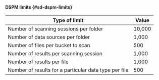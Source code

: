 #### DSPM limits {#sd-dspm-limits}

Type of limit | Value
--- | ---
Number of scanning sessions per folder | 10,000
Number of data sources per folder | 1,000
Number of files per bucket to scan | 500
Number of results per scanning session | 1,000
Number of results per file | 1,000
Number of results for a particular data type per file | 500
